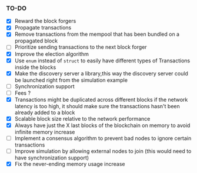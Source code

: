 ### TO-DO
- [x] Reward the block forgers
- [x] Propagate transactions
- [x] Remove transactions from the mempool that has been bundled on a propagated block
- [ ] Prioritize sending transactions to the next block forger
- [x] Improve the election algorithm
- [x] Use `enum` instead of `struct` to easily have different types of Transactions inside the blocks 
- [x] Make the discovery server a library,this way the discovery server could be launched right from the simulation example
- [ ] Synchronization support
- [ ] Fees ?
- [x] Transactions might be duplicated across different blocks if the network latency is too high, it should make sure the transactions  hasn't been already added to a block
- [x] Scalable block size relative to the network performance
- [x] Always have just the X last blocks of the blockchain on memory to avoid infinite memory increase
- [ ] Implement a consensus algorithm to prevent bad nodes to ignore certain transactions
- [ ] Improve simulation by allowing external nodes to join (this would need to have synchronization support)
- [x] Fix the never-ending memory usage increase